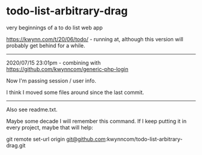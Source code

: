 # todo-list-arbitrary-drag
very beginnings of a to do list web app

https://kwynn.com/t/20/06/todo/  - running at, although this version will probably get behind for a while.

*****
2020/07/15 23:01pm - combining with https://github.com/kwynncom/generic-php-login

Now I'm passing session / user info.

I think I moved some files around since the last commit.  

**************

Also see readme.txt.  

Maybe some decade I will remember this command.  If I keep putting it in every project, maybe that will help:

git remote set-url origin git@github.com:kwynncom/todo-list-arbitrary-drag.git
